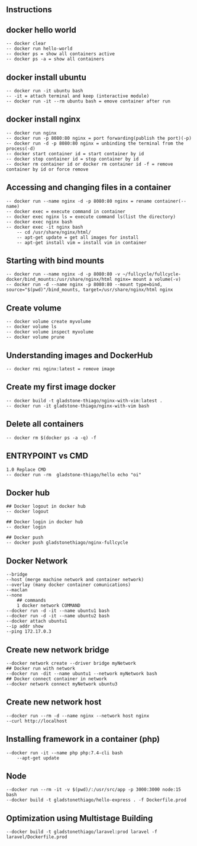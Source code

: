 ## Instructions

## docker hello world
    -- docker clear
    -- docker run hello-world
    -- docker ps = show all containers active
    -- docker ps -a = show all containers

## docker install ubuntu
    -- docker run -it ubuntu bash
    -- -it = attach terminal and keep (interactive module)
    -- docker run -it --rm ubuntu bash = emove container after run

## docker install nginx
    -- docker run nginx
    -- docker run -p 8080:80 nginx = port forwarding(publish the port)(-p)
    -- docker run -d -p 8080:80 nginx = unbinding the terminal from the process(-d)
    -- docker start container id = start container by id
    -- docker stop container id = stop container by id
    -- docker rm container id or docker rm container id -f = remove container by id or force remove

## Accessing and changing files in a container
    -- docker run --name nginx -d -p 8080:80 nginx = rename container(--name)
    -- docker exec = execute command in container 
    -- docker exec nginx ls = execute command ls(list the directory)
    -- docker exec nginx bash
    -- docker exec -it nginx bash
        -- cd /usr/share/nginx/html/ 
        -- apt-get update = get all images for install
        -- apt-get install vim = install vim in container

## Starting with bind mounts
    -- docker run --name nginx -d -p 8080:80 -v ~/fullcycle/fullcycle-docker/bind_mounts:/usr/share/nginx/html nginx= mount a volume(-v)
    -- docker run -d --name nginx -p 8080:80 --mount type=bind, source="$(pwd)"/bind_mounts, target=/usr/share/nginx/html nginx

## Create volume
    -- docker volume create myvolume
    -- docker volume ls
    -- docker volume inspect myvolume
    -- docker volume prune

## Understanding images and DockerHub
    -- docker rmi nginx:latest = remove image

## Create my first image docker
    -- docker build -t gladstone-thiago/nginx-with-vim:latest .
    -- docker run -it gladstone-thiago/nginx-with-vim bash

## Delete all containers
    -- docker rm $(docker ps -a -q) -f

## ENTRYPOINT vs CMD
    1.0 Replace CMD
    -- docker run -rm  gladstone-thiago/hello echo "oi"

## Docker hub
    ## Docker logout in docker hub
    -- docker logout

    ## Docker login in docker hub
    -- docker login

    ## Docker push 
    -- docker push gladstonethiago/nginx-fullcycle

 ## Docker Network
    --bridge
    --host (merge machine network and container network)
    --overlay (many docker container comunications)
    --maclan
    --none
        ## commands 
        1 docker network COMMAND
    --docker run -d -it --name ubuntu1 bash
    --docker run -d -it --name ubuntu2 bash
    --docker attach ubuntu1
    --ip addr show
    --ping 172.17.0.3
## Create new network bridge
    --docker network create --driver bridge myNetwork
    ## Docker run with network
    --docker run -dit --name ubuntu1 --network myNetwork bash
    ## Docker connect container in network
    --docker network connect myNetwork ubuntu3
## Create new network host
    --docker run --rm -d --name nginx --network host nginx
    --curl http://localhost

## Installing framework in a container (php)
    --docker run -it --name php php:7.4-cli bash
        --apt-get update

## Node 
    --docker run --rm -it -v $(pwd)/:/usr/src/app -p 3000:3000 node:15 bash
    --docker build -t gladstonethiago/hello-express . -f Dockerfile.prod

## Optimization using Multistage Building
    --docker build -t gladstonethiago/laravel:prod laravel -f laravel/Dockerfile.prod